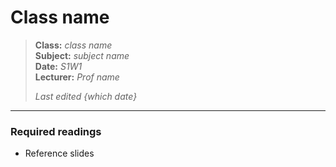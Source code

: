 # Class name

> **Class:** *class name*  
> **Subject:** *subject name*  
> **Date:** *S1W1*  
> **Lecturer:** *Prof name*  
> 
> *Last edited {which date}*  

----------

### Required readings

* Reference slides   
